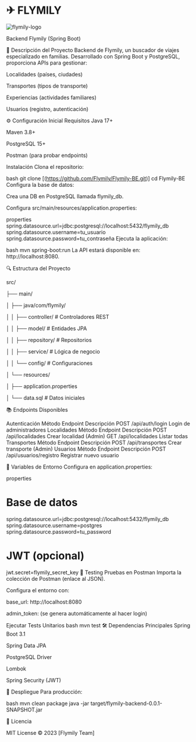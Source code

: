 # ✈ FLYMILY

![flymily-logo](https://github.com/user-attachments/assets/a784088f-bcfd-4f17-bc2d-f5624abaf697)


Backend Flymily (Spring Boot)

📌 Descripción del Proyecto
Backend de Flymily, un buscador de viajes especializado en familias. Desarrollado con Spring Boot y PostgreSQL, proporciona APIs para gestionar:

Localidades (países, ciudades)

Transportes (tipos de transporte)

Experiencias (actividades familiares)

Usuarios (registro, autenticación)

⚙️ Configuración Inicial
Requisitos
Java 17+

Maven 3.8+

PostgreSQL 15+

Postman (para probar endpoints)

Instalación
Clona el repositorio:

bash
git clone [(https://github.com/Flymily/Flymily-BE.git)]
cd Flymily-BE
Configura la base de datos:

Crea una DB en PostgreSQL llamada flymily_db.

Configura src/main/resources/application.properties:

properties
spring.datasource.url=jdbc:postgresql://localhost:5432/flymily_db
spring.datasource.username=tu_usuario
spring.datasource.password=tu_contraseña
Ejecuta la aplicación:

bash
mvn spring-boot:run
La API estará disponible en: http://localhost:8080.

🔍 Estructura del Proyecto

src/

├── main/

│   ├── java/com/flymily/

│   │   ├── controller/      # Controladores REST

│   │   ├── model/           # Entidades JPA

│   │   ├── repository/      # Repositorios

│   │   ├── service/         # Lógica de negocio

│   │   └── config/          # Configuraciones

│   └── resources/

│       ├── application.properties

│       └── data.sql         # Datos iniciales

📚 Endpoints Disponibles

Autenticación
Método	Endpoint	Descripción
POST	/api/auth/login	Login de administradores
Localidades
Método	Endpoint	Descripción
POST	/api/localidades	Crear localidad (Admin)
GET	/api/localidades	Listar todas
Transportes
Método	Endpoint	Descripción
POST	/api/transportes	Crear transporte (Admin)
Usuarios
Método	Endpoint	Descripción
POST	/api/usuarios/registro	Registrar nuevo usuario

🔧 Variables de Entorno
Configura en application.properties:

properties
# Base de datos
spring.datasource.url=jdbc:postgresql://localhost:5432/flymily_db
spring.datasource.username=postgres
spring.datasource.password=tu_password

# JWT (opcional)
jwt.secret=flymily_secret_key
🧪 Testing
Pruebas en Postman
Importa la colección de Postman (enlace al JSON).

Configura el entorno con:

base_url: http://localhost:8080

admin_token: (se genera automáticamente al hacer login)

Ejecutar Tests Unitarios
bash
mvn test
🛠️ Dependencias Principales
Spring Boot 3.1

Spring Data JPA

PostgreSQL Driver

Lombok

Spring Security (JWT)

🚀 Despliegue
Para producción:

bash
mvn clean package
java -jar target/flymily-backend-0.0.1-SNAPSHOT.jar

📄 Licencia

MIT License © 2023 [Flymily Team]


